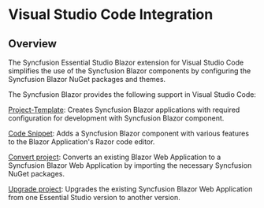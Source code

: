 # Visual Studio Code Integration

## Overview

The Syncfusion Essential Studio Blazor extension for Visual Studio Code simplifies the use of the Syncfusion Blazor components by configuring the Syncfusion Blazor NuGet packages and themes.

The Syncfusion Blazor provides the following support in Visual Studio Code:

[Project-Template](./visual-studio-code-extensions/create-project):  Creates Syncfusion Blazor applications with required configuration for development with Syncfusion Blazor component.

[Code Snippet](./visual-studio-code-extensions/code-snippet):  Adds a Syncfusion Blazor component with various features to the Blazor Application's Razor code editor.

[Convert project](./visual-studio-code-extensions/convert-project):  Converts an existing Blazor Web Application to a Syncfusion Blazor Web Application by importing the necessary Syncfusion NuGet packages.

[Upgrade project](./visual-studio-code-extensions/upgrade-project):  Upgrades the existing Syncfusion Blazor Web Application from one Essential Studio version to another version.